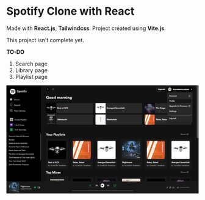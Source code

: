 # Spotify Clone with React
Made with **React.js**, **Tailwindcss**.
Project created using **Vite.js**.

This project isn't complete yet.

**TO-DO**
1. Search page
2. Library page
3. Playlist page

![](https://github.com/NureddinFarzaliyev/spotify-clone/blob/master/public/desktop-home.png)